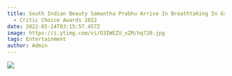 ```yaml
---
title: South Indian Beauty Samantha Prabhu Arrive In Breathtaking In Green Gown
  - Critic Choice Awards 2022
date: 2022-05-24T03:15:57.457Z
image: https://i.ytimg.com/vi/O3IWEZU_xZM/hq720.jpg
tags: Entertainment
author: Admin
---
```



[![](https://i.ytimg.com/vi/O3IWEZU_xZM/hq720.jpg)](https://dailynewz.xyz/video.php?v=O3IWEZU_xZM&t=South%20Indian%20Beauty%20Samantha%20Prabhu%20Arrive%20In%20Breathtaking%20In%20Green%20Gown%20-%20Critic%20Choice%20Awards%202022)